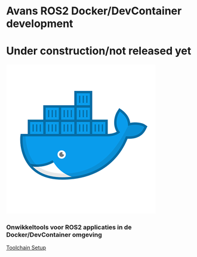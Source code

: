 # Avans ROS2 Docker/DevContainer development
# Under construction/not released yet


![Image](documentation/images/docker.png)


### Onwikkeltools voor ROS2 applicaties in de Docker/DevContainer omgeving


[Toolchain Setup](documentation/toolchain_setup.md)



